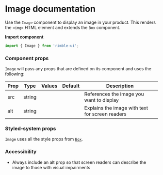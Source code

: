 # Image documentation

Use the `Image` component to display an image in your product. This renders the `<img>` HTML element and extends the `Box` component.

**Import component**

```jsx
import { Image } from 'rimble-ui';
```

<!-- STORY -->

### Component props

`Image` will pass any props that are defined on its component and uses the following:

| Prop | Type   | Values | Default | Description                                     |
| ---- | ------ | ------ | ------- | ----------------------------------------------- |
| src  | string |        |         | References the image you want to display        |
| alt  | string |        |         | Explains the image with text for screen readers |

### Styled-system props

`Image` uses all the style props from [`Box`](https://consensys.github.io/rimble-ui/?path=/story/components-layout-box--documentation).

### Accessibility

- Always include an alt prop so that screen readers can describe the image to those with visual impairments
